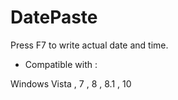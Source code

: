 # DatePaste
Press F7 to write actual date and time.

* Compatible with :

Windows Vista , 7 , 8 , 8.1 , 10
